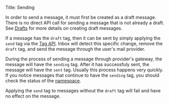 Title: Sending

In order to send a message, it must first be created as a draft message. There is no direct API call for sending a message that is not already a draft. See [Drafts](#drafts) for more details on creating draft messages.

If a message has the `draft` tag, then it can be sent by simply applying the `send` tag via the [Tag API](#tags). Inbox will detect this specific change, remove the `draft` tag, and send the message through the user's mail provider.

During the process of sending a message through provider's gateway, the message will have the `sending` tag. After it has successfuly sent, the message will have the `sent` tag. Usually this process happens very quickly. If you notice messages that continue to have the `sending` tag, you should check the status of the [namespace](#namespaces).

Applying the `send` tag to messages without the `draft` tag will fail and have no effect on the message.
